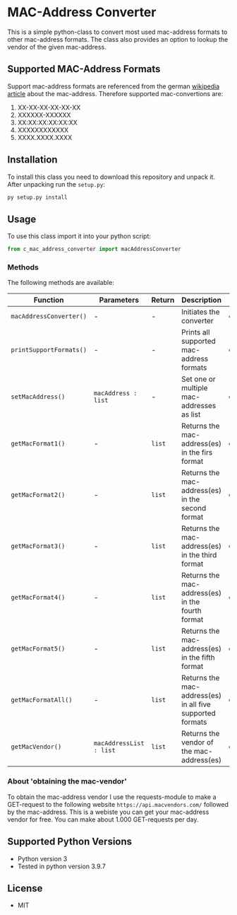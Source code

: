 # MAC-Address Converter

This is a simple python-class to convert most used mac-address formats to other mac-address formats.
The class also provides an option to lookup the vendor of the given mac-address.

## Supported MAC-Address Formats

Support mac-address formats are referenced from the german [wikipedia article](https://de.wikipedia.org/wiki/MAC-Adresse#Form_(Syntax)) about the mac-address.
Therefore supported mac-convertions are:

1. XX-XX-XX-XX-XX-XX
2. XXXXXX-XXXXXX
3. XX:XX:XX:XX:XX:XX
4. XXXXXXXXXXXX
5. XXXX.XXXX.XXXX

## Installation

To install this class you need to download this repository and unpack it. After unpacking run the `setup.py`:

```cmd
py setup.py install
```

## Usage

To use this class import it into your python script:

```python
from c_mac_address_converter import macAddressConverter
```

### Methods

The following methods are available:

| Function | Parameters | Return | Description | Example |
| --- | ---| --- | --- | ---|
| `macAddressConverter()` | - | - | Initiates the converter | `converter = macAddressConverter()` |
| `printSupportFormats()` | - | - | Prints all supported mac-address formats | `converter.printSupportFormats()` |
| `setMacAddress()` | `macAddress : list` | - | Set one or multiple mac-addresses as list | `converter.setMacAddress([12:34:56:AB:CD:EF])` |
| `getMacFormat1()` | - | `list` | Returns the mac-address(es) in the firs format | `converter.getMacFormat1()` |
| `getMacFormat2()` | - | `list` | Returns the mac-address(es) in the second format | `converter.getMacFormat2()` |
| `getMacFormat3()` | - | `list` | Returns the mac-address(es) in the third format | `converter.getMacFormat3()` |
| `getMacFormat4()` | - | `list` | Returns the mac-address(es) in the fourth format | `converter.getMacFormat4()` |
| `getMacFormat5()` | - | `list` | Returns the mac-address(es) in the fifth format | `converter.getMacFormat5()` |
| `getMacFormatAll()` | - | `list` | Returns the mac-address(es) in all five supported formats | `converter.getMacFormatAll()` |
| `getMacVendor()` | `macAddressList : list` | `list` | Returns the vendor of the mac-address(es) | `converter.getMacVendor([12:34:56:AB:CD:EF])` |

### About 'obtaining the mac-vendor'

To obtain the mac-address vendor I use the requests-module to make a GET-request to the following website `https://api.macvendors.com/` followed by the mac-address.
This is a webiste you can get your mac-address vendor for free. You can make about 1.000 GET-requests per day.

## Supported Python Versions

- Python version 3
- Tested in python version 3.9.7

## License

- MIT
